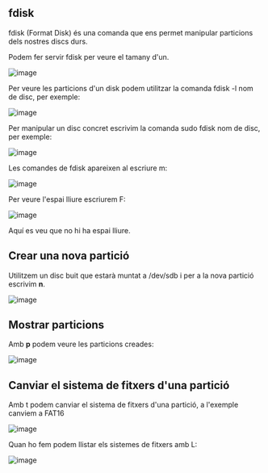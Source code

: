 ## fdisk

fdisk (Format Disk) és una comanda que ens permet manipular particions dels nostres discs durs.

Podem fer servir fdisk per veure el tamany d'un.

![image](https://github.com/XaSaFa/MP04/assets/110727546/de394410-3102-4da2-ac7c-c28ea8296a12)

Per veure les particions d'un disk podem utilitzar la comanda fdisk -l nom de disc, per exemple:

![image](https://github.com/XaSaFa/MP04/assets/110727546/f6e2de5e-db3d-4223-9134-7c7783e4d6f5)

Per manipular un disc concret escrivim la comanda sudo fdisk nom de disc, per exemple:

![image](https://github.com/XaSaFa/MP04/assets/110727546/4aa52999-f590-4cbe-a3d7-5b2acea16dff)

Les comandes de fdisk apareixen al escriure m:

![image](https://github.com/XaSaFa/MP04/assets/110727546/64460ac3-99c6-49b4-be25-095fbe2d338e)

Per veure l'espai lliure escriurem F:

![image](https://github.com/XaSaFa/MP04/assets/110727546/31885fbb-2fa9-4060-aac1-d9d5348b23a1)

Aquí es veu que no hi ha espai lliure.

## Crear una nova partició

Utilitzem un disc buit que estarà muntat a /dev/sdb i per a la nova partició escrivim **n**.

![image](https://github.com/XaSaFa/MP04/assets/110727546/52b9d854-397f-4324-89a9-fa7b35185516)

## Mostrar particions

Amb **p** podem veure les particions creades:

![image](https://github.com/XaSaFa/MP04/assets/110727546/9c8ed257-ae67-4801-ad5e-f0afd5f1ca82)

## Canviar el sistema de fitxers d'una partició

Amb t podem canviar el sistema de fitxers d'una partició, a l'exemple canviem a FAT16

![image](https://github.com/XaSaFa/MP04/assets/110727546/3a900f3f-828e-4bf1-90f9-d090b54e9d64)

Quan ho fem podem llistar els sistemes de fitxers amb L:

![image](https://github.com/XaSaFa/MP04/assets/110727546/7bbb89ea-493e-43e4-a67e-201befb9f0ec)


